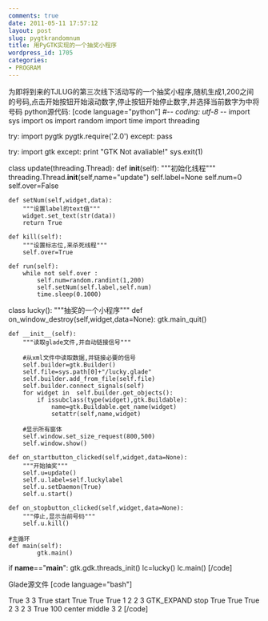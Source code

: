 ```yaml
---
comments: true
date: 2011-05-11 17:57:12
layout: post
slug: pygtkrandomnum
title: 用PyGTK实现的一个抽奖小程序
wordpress_id: 1705
categories:
- PROGRAM
---
```


为即将到来的TJLUG的第三次线下活动写的一个抽奖小程序,随机生成1,200之间的号码,点击开始按钮开始滚动数字,停止按钮开始停止数字,并选择当前数字为中将号码
python源代码:
[code language="python"]
#-*- coding: utf-8 -*-
import sys
import os
import random
import time
import threading

try:
    import pygtk
    pygtk.require('2.0')
except:
    pass

try:
    import gtk
except:
    print "GTK Not avaliable!"
    sys.exit(1)

class update(threading.Thread):
    def __init__(self):
        """初始化线程"""
        threading.Thread.__init__(self,name="update")
        self.label=None
        self.num=0
        self.over=False

    def setNum(self,widget,data):
        """设置label的text值"""
        widget.set_text(str(data))
        return True

    def kill(self):
        """设置标志位,来杀死线程"""
        self.over=True

    def run(self):
        while not self.over :
            self.num=random.randint(1,200)
            self.setNum(self.label,self.num)
            time.sleep(0.1000)


class lucky():
    """抽奖的一个小程序"""
    def on_window_destroy(self,widget,data=None):
        gtk.main_quit()

    def __init__(self):
        """读取glade文件,并自动链接信号"""

        #从xml文件中读取数据,并链接必要的信号
        self.builder=gtk.Builder()
        self.file=sys.path[0]+"/lucky.glade"
        self.builder.add_from_file(self.file)
        self.builder.connect_signals(self)
        for widget in  self.builder.get_objects():
            if issubclass(type(widget),gtk.Buildable):
                name=gtk.Buildable.get_name(widget)
                setattr(self,name,widget)
      
        #显示所有窗体
        self.window.set_size_request(800,500)
        self.window.show()

    def on_startbutton_clicked(self,widget,data=None):
        """开始抽奖"""
        self.u=update()
        self.u.label=self.luckylabel
        self.u.setDaemon(True)
        self.u.start()

    def on_stopbutton_clicked(self,widget,data=None):
        """停止,显示当前号码"""
        self.u.kill()

    #主循环
    def main(self):
            gtk.main()

if __name__=="__main__":
    gtk.gdk.threads_init()
    lc=lucky()
    lc.main()
[/code]
<!-- more -->
Glade源文件
[code language="bash"]
<?xml version="1.0" encoding="UTF-8"?>
<interface>
  <requires lib="gtk+" version="2.16"/>
  <!-- interface-naming-policy project-wide -->
  <object class="GtkWindow" id="window">
    <child>
      <object class="GtkTable" id="table">
        <property name="visible">True</property>
        <property name="n_rows">3</property>
        <property name="n_columns">3</property>
        <property name="homogeneous">True</property>
        <child>
          <object class="GtkButton" id="startbutton">
            <property name="label" translatable="yes">start</property>
            <property name="visible">True</property>
            <property name="can_focus">True</property>
            <property name="receives_default">True</property>
            <signal name="clicked" handler="on_startbutton_clicked"/>
          </object>
          <packing>
            <property name="left_attach">1</property>
            <property name="right_attach">2</property>
            <property name="top_attach">2</property>
            <property name="bottom_attach">3</property>
            <property name="x_options">GTK_EXPAND</property>
            <property name="y_options"></property>
          </packing>
        </child>
        <child>
          <object class="GtkButton" id="stopbutton">
            <property name="label" translatable="yes">stop</property>
            <property name="visible">True</property>
            <property name="can_focus">True</property>
            <property name="receives_default">True</property>
            <signal name="clicked" handler="on_stopbutton_clicked"/>
          </object>
          <packing>
            <property name="left_attach">2</property>
            <property name="right_attach">3</property>
            <property name="top_attach">2</property>
            <property name="bottom_attach">3</property>
            <property name="x_options"></property>
            <property name="y_options"></property>
          </packing>
        </child>
        <child>
          <object class="GtkLabel" id="luckylabel">
            <property name="visible">True</property>
            <property name="label" translatable="yes">100</property>
            <property name="justify">center</property>
            <property name="ellipsize">middle</property>
            <attributes>
              <attribute name="weight" value="medium"/>
              <attribute name="size" value="200000"/>
              <attribute name="foreground" value="#e3970be40be4"/>
            </attributes>
          </object>
          <packing>
            <property name="right_attach">3</property>
            <property name="bottom_attach">2</property>
          </packing>
        </child>
        <child>
          <placeholder/>
        </child>
      </object>
    </child>
  </object>
  <object class="GtkTextBuffer" id="textbuffer1"/>
</interface>
[/code]
